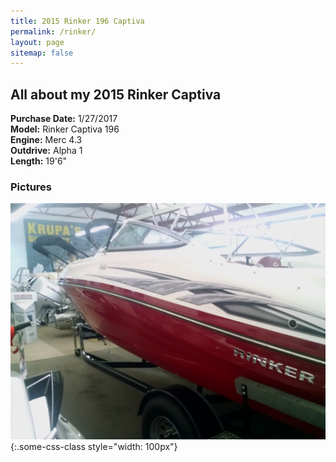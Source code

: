 ```yaml
---
title: 2015 Rinker 196 Captiva
permalink: /rinker/
layout: page
sitemap: false 
---
```



## All about my 2015 Rinker Captiva ##

**Purchase Date:** 1/27/2017  
**Model:** Rinker Captiva 196  
**Engine:** Merc 4.3  
**Outdrive:** Alpha 1  
**Length:** 19'6"  

### Pictures ###
![Side View](./_images/sideview.jpg) {:.some-css-class style="width: 100px"}
